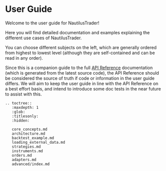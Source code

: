 # User Guide

Welcome to the user guide for NautilusTrader!

Here you will find detailed documentation and examples explaining the different 
use cases of NautilusTrader.

You can choose different subjects on the left, which are generally ordered from
highest to lowest level (although they are self-contained and can be read in any order).

Since this is a companion guide to the full [API Reference](../api_reference/index.md) 
documentation (which is generated from the latest source code), the API Reference should be considered
the source of truth if code or information in the user guide differs. We will aim to keep the
user guide in line with the API Reference on a best effort basis, and intend to introduce some doc tests
in the near future to assist with this.


```{eval-rst}
.. toctree::
   :maxdepth: 1
   :glob:
   :titlesonly:
   :hidden:
   
   core_concepts.md
   architecture.md
   backtest_example.md
   loading_external_data.md
   strategies.md
   instruments.md
   orders.md
   adapters.md
   advanced/index.md
```
